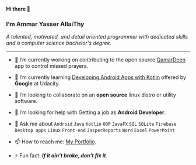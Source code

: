 #### Hi there 👋

<!-- **AmmarYasserAllaiThy/AmmarYasserAllaiThy** is a ✨ _special_ ✨ repository because its `README.md` (this file) appears on your GitHub profile. -->

### I’m Ammar Yasser AllaiThy
*A talented, motivated, and detail oriented programmer with dedicated skills and a computer science bachelor's degree.*
___

- 🔭 I’m currently working on contributing to the open source [QamarDeen](https://github.com/AmmarYasserAllaiThy/qamardeen-android) app to control missed prayers.

- 🌱 I’m currently learning [Developing Android Apps with Kotlin](https://classroom.udacity.com/courses/ud9012) offered by **Google** at Udacity.
  <!-- [Data Structures and Algorithms Specialization](https://www.coursera.org/specializations/data-structures-algorithms) offered by **UC San Diego** and **HSE** at Coursera.-->

- 👯 I’m looking to collaborate on an **open source** linux distro or utility software.

- 🤔 I’m looking for help with Getting a job as **Android Developer**.

- 💬 Ask me about `Android` `Java` `Kotlin` `OOP` `JavaFX` `SQL` `SQLite` `Firebase` `Desktop apps` `Linux` `Front-end` `JasperReports` `Word` `Excel` `PowerPoint`

- 📫 How to reach me: [My Portfolio](https://ammaryasser.netlify.app).

- ⚡ Fun fact: ***If it ain't broke, don't fix it***.
